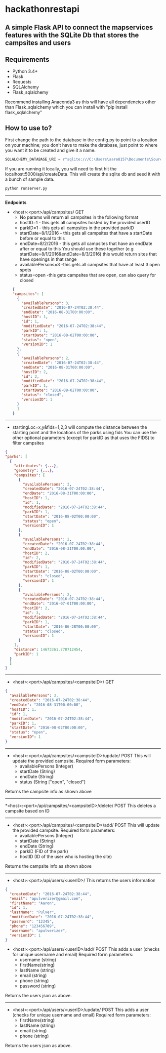 # hackathonrestapi

## A simple Flask API to connect the mapservices features with the SQLite Db that stores the campsites and users

## Requirements

* Python 3.4+
* Flask
* Requests
* SQLAlchemy
* Flask_sqlalchemy


Recommend installing Anaconda3 as this will have all dependencies other than Flask_sqlalchemy which you can install with "pip install flask_sqlalchemy"

## How to use to?

First change the path to the database in the config.py to point to a location on your machine; you don't have to make the database, just point to where you want it to be created and give it a name.
```python
SQLALCHEMY_DATABASE_URI = r"sqlite:///C:\Users\aaro8157\Documents\SourceCode\hackathonrestapi\database.db"
```
If you are running it locally, you will need to first hit the localhost:5000/api/createData. This will create the sqlite db and seed it with a bunch of sample data.

```python
python runserver.py
```

----

**Endpoints**

* \<host\>:\<port\>/api/campsites/ GET
  * No params will return all campsites in the following format
  * hostID=1 - this gets all campsites hosted by the provided userID
  * parkID=1 - this gets all campsites in the provided parkID
  * startDate=8/1/2016 - this gets all campsites that have a startDate before or equal to this
  * endDate=8/2/2016 - this gets all campsites that have an endDate after or equal to this
    You should use these together (e.g startDate=8/1/2016&endDate=8/3/2016) this would return sites that have openings in that range
  * availablePersons=3 -this gets all campsites that have at least 3 open spots
  * status=open -this gets campsites that are open, can also query for closed
  ```json
  {
  "campsites": [
    {
      "availablePersons": 3,
      "createdDate": "2016-07-24T02:38:44",
      "endDate": "2016-08-31T00:00:00",
      "hostID": 1,
      "id": 1,
      "modifiedDate": "2016-07-24T02:38:44",
      "parkID": 1,
      "startDate": "2016-08-02T00:00:00",
      "status": "open",
      "versionID": 1
    },
    {
      "availablePersons": 2,
      "createdDate": "2016-07-24T02:38:44",
      "endDate": "2016-08-31T00:00:00",
      "hostID": 2,
      "id": 2,
      "modifiedDate": "2016-07-24T02:38:44",
      "parkID": 1,
      "startDate": "2016-08-02T00:00:00",
      "status": "closed",
      "versionID": 1
    }
    ]
  }
  ```
  
 ---- 
  
  * startingLoc=x,y&fids=1,2,3 will compute the distance between the starting point and the locations of the parks using fids
  You can use the other optional parameters (except for parkID as that uses the FIDS) to filter campsites
  ```json
  {
  "parks": [
    {
      "attributes": {...},
      "geometry": {...},
      "campsites": [
        {
          "availablePersons": 3,
          "createdDate": "2016-07-24T02:38:44",
          "endDate": "2016-08-31T00:00:00",
          "hostID": 1,
          "id": 1,
          "modifiedDate": "2016-07-24T02:38:44",
          "parkID": 1,
          "startDate": "2016-08-02T00:00:00",
          "status": "open",
          "versionID": 1
        },
        {
          "availablePersons": 2,
          "createdDate": "2016-07-24T02:38:44",
          "endDate": "2016-08-31T00:00:00",
          "hostID": 2,
          "id": 2,
          "modifiedDate": "2016-07-24T02:38:44",
          "parkID": 1,
          "startDate": "2016-08-02T00:00:00",
          "status": "closed",
          "versionID": 1
        },
        {
          "availablePersons": 2,
          "createdDate": "2016-07-24T02:38:44",
          "endDate": "2016-07-01T00:00:00",
          "hostID": 2,
          "id": 3,
          "modifiedDate": "2016-07-24T02:38:44",
          "parkID": 1,
          "startDate": "2016-06-28T00:00:00",
          "status": "closed",
          "versionID": 1
        }
      ],
      "distance": 14673361.770712454,
      "parkID": 1
    }
    ]
  }
  ```
  
 ---- 
  
* \<host\>:\<port\>/api/campsites/\<campsiteID\>/ GET
```json
{
  "availablePersons": 3,
  "createdDate": "2016-07-24T02:38:44",
  "endDate": "2016-08-31T00:00:00",
  "hostID": 1,
  "id": 1,
  "modifiedDate": "2016-07-24T02:38:44",
  "parkID": 1,
  "startDate": "2016-08-02T00:00:00",
  "status": "open",
  "versionID": 1
}
```

----

* \<host\>:\<port\>/api/campsites/\<campsiteID\>/update/ POST
This will update the provided campsite.
Required form parameters:
  - availablePersons (Integer)
  - startDate (String)
  - endDate (String)
  - status (String ["open", "closed"]
  
Returns the campsite info as shown above
  
----
  
 *\<host\>:\<port\>/api/campsites/\<campsiteID\>/delete/ POST
 This deletes a campsite based on ID
 
 ----
 
* \<host\>:\<port\>/api/campsites/\<campsiteID\>/add/ POST
This will update the provided campsite.
Required form parameters:
  - availablePersons (Integer)
  - startDate (String)
  - endDate (String)
  - parkID (FID of the park)
  - hostID (ID of the user who is hosting the site)
  
Returns the campsite info as shown above

----

* \<host\>:\<port\>/api/users/\<userID\>/
This returns the users information

```json
{
  "createdDate": "2016-07-24T02:38:44",
  "email": "apulverizer@gmail.com",
  "firstName": "Aaron",
  "id": 1,
  "lastName": "Pulver",
  "modifiedDate": "2016-07-24T02:38:44",
  "password": "12345",
  "phone": "123456789",
  "username": "apulverizer",
  "versionID": 1
}
```

* \<host\>:\<port\>/api/users/\<userID\>/add/ POST
This adds a user (checks for unique username and email)
Required form parameters:
  - username (string)
  - firstName(string)
  - lastName (string)
  - email (string)
  - phone (string)
  - password (string)
  
Returns the users json as above.

----

* \<host\>:\<port\>/api/users/\<userID\>/update/ POST
This adds a user (checks for unique username and email)
Required form parameters:
  - firstName(string)
  - lastName (string)
  - email (string)
  - phone (string)
  
Returns the users json as above.





  
  

